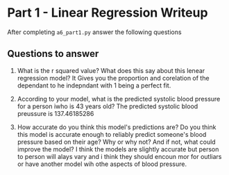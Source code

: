 # Part 1 - Linear Regression Writeup

After completing `a6_part1.py` answer the following questions

## Questions to answer

1. What is the r squared value?  What does this say about this lenear regression model? It Gives you the proportion and corelation of the dependant to he indepndant with 1 being a perfect fit.

2. According to your model, what is the predicted systolic blood pressure for a person iwho is 43 years old?
The predicted systolic blood preussure is 137.46185286

3. How accurate do you think this model's predictions are?  Do you think this model is accurate enough to reliably predict someone's blood pressure based on their age?  Why or why not?  And if not, what could improve the model?
I think the models are slightly accurate but person to person will alays vary and i think they should encoun mor for outliars or have another model wih othe aspects of blood pressure.